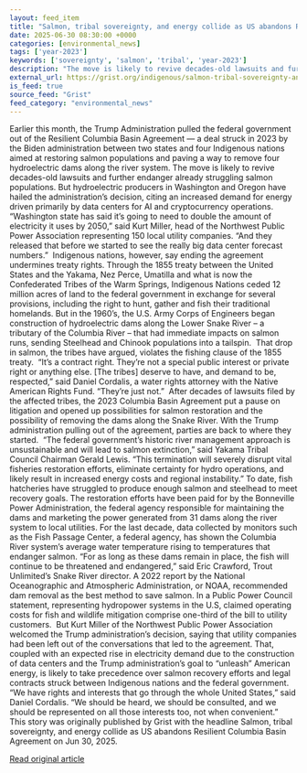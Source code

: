 ```yaml
---
layout: feed_item
title: "Salmon, tribal sovereignty, and energy collide as US abandons Resilient Columbia Basin Agreement"
date: 2025-06-30 08:30:00 +0000
categories: [environmental_news]
tags: ['year-2023']
keywords: ['sovereignty', 'salmon', 'tribal', 'year-2023']
description: "The move is likely to revive decades-old lawsuits and further endanger already struggling salmon populations"
external_url: https://grist.org/indigenous/salmon-tribal-sovereignty-and-energy-collide-as-u-s-abandons-resilient-columbia-basin-agreement/
is_feed: true
source_feed: "Grist"
feed_category: "environmental_news"
---
```


Earlier this month, the Trump Administration pulled the federal government out of the Resilient Columbia Basin Agreement — a deal struck in 2023 by the Biden administration between two states and four Indigenous nations aimed at restoring salmon populations and paving a way to remove four hydroelectric dams along the river system. The move is likely to revive decades-old lawsuits and further endanger already struggling salmon populations. But hydroelectric producers in Washington and Oregon have hailed the administration’s decision, citing an increased demand for energy driven primarily by data centers for AI and cryptocurrency operations.&nbsp; “Washington state has said it’s going to need to double the amount of electricity it uses by 2050,” said Kurt Miller, head of the Northwest Public Power Association representing 150 local utility companies. “And they released that before we started to see the really big data center forecast numbers.”&nbsp; Indigenous nations, however, say ending the agreement undermines treaty rights. Through the 1855 treaty between the United States and the Yakama, Nez Perce, Umatilla and what is now the Confederated Tribes of the Warm Springs, Indigenous Nations ceded 12 million acres of land to the federal government in exchange for several provisions, including the right to hunt, gather and fish their traditional homelands. But in the 1960’s, the U.S. Army Corps of Engineers began construction of hydroelectric dams along the Lower Snake River &#8211; a tributary of the Columbia River &#8211; that had immediate impacts on salmon runs, sending Steelhead and Chinook populations into a tailspin.&nbsp; That drop in salmon, the tribes have argued, violates the fishing clause of the 1855 treaty.&nbsp; “It’s a contract right. They’re not a special public interest or private right or anything else. [The tribes] deserve to have, and demand to be, respected,” said Daniel Cordalis, a water rights attorney with the Native American Rights Fund. “They’re just not.”&nbsp; After decades of lawsuits filed by the affected tribes, the 2023 Columbia Basin Agreement put a pause on litigation and opened up possibilities for salmon restoration and the possibility of removing the dams along the Snake River. With the Trump administration pulling out of the agreement, parties are back to where they started.&nbsp; “The federal government’s historic river management approach is unsustainable and will lead to salmon extinction,” said Yakama Tribal Council Chairman Gerald Lewis. “This termination will severely disrupt vital fisheries restoration efforts, eliminate certainty for hydro operations, and likely result in increased energy costs and regional instability.” To date, fish hatcheries have struggled to produce enough salmon and steelhead to meet recovery goals. The restoration efforts have been paid for by the Bonneville Power Administration, the federal agency responsible for maintaining the dams and marketing the power generated from 31 dams along the river system to local utilities. For the last decade, data collected by monitors such as the Fish Passage Center, a federal agency, has shown the Columbia River system’s average water temperature rising to temperatures that endanger salmon. “For as long as these dams remain in place, the fish will continue to be threatened and endangered,” said Eric Crawford, Trout Unlimited’s Snake River director. A 2022 report by the National Oceanographic and Atmospheric Administration, or NOAA, recommended dam removal as the best method to save salmon. In a Public Power Council statement, representing hydropower systems in the U.S, claimed operating costs for fish and wildlife mitigation comprise one-third of the bill to utility customers.&nbsp; But Kurt Miller of the Northwest Public Power Association welcomed the Trump administration’s decision, saying that utility companies had been left out of the conversations that led to the agreement. That, coupled with an expected rise in electricity demand due to the construction of data centers and the Trump administration’s goal to “unleash” American energy, is likely to take precedence over salmon recovery efforts and legal contracts struck between Indigenous nations and the federal government.&nbsp; “We have rights and interests that go through the whole United States,” said Daniel Cordalis. “We should be heard, we should be consulted, and we should be represented on all those interests too, not when convenient.”&nbsp; This story was originally published by Grist with the headline Salmon, tribal sovereignty, and energy collide as US abandons Resilient Columbia Basin Agreement on Jun 30, 2025.

[Read original article](https://grist.org/indigenous/salmon-tribal-sovereignty-and-energy-collide-as-u-s-abandons-resilient-columbia-basin-agreement/)
